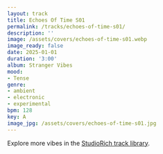 ```yaml
---
layout: track
title: Echoes Of Time S01
permalink: /tracks/echoes-of-time-s01/
description: ''
image: /assets/covers/echoes-of-time-s01.webp
image_ready: false
date: 2025-01-01
duration: '3:00'
album: Stranger Vibes
mood:
- Tense
genre:
- ambient
- electronic
- experimental
bpm: 128
key: A
image_jpg: /assets/covers/echoes-of-time-s01.jpg
---
```


Explore more vibes in the [StudioRich track library](/tracks/).
